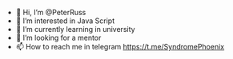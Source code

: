 - 👋 Hi, I’m @PeterRuss
- 👀 I’m interested in Java Script
- 🌱 I’m currently learning in university
- 💞️ I’m looking for a mentor
- 📫 How to reach me in telegram https://t.me/SyndromePhoenix

<!---
PeterRuss/PeterRuss is a ✨ special ✨ repository because its `README.md` (this file) appears on your GitHub profile.
You can click the Preview link to take a look at your changes.
--->
